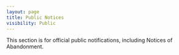 ```yaml
---
layout: page
title: Public Notices
visibility: Public
---
```

This section is for official public notifications, including Notices of Abandonment.
